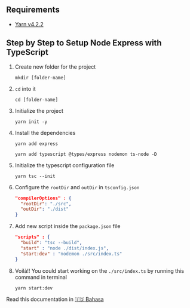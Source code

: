 ## Requirements

- [Yarn v4.2.2](https://yarnpkg.com/)

## Step by Step to Setup Node Express with TypeScript

1. Create new folder for the project

   ```console
   mkdir [folder-name]
   ```

1. `cd` into it

   ```console
   cd [folder-name]
   ```

1. Initialize the project

   ```console
   yarn init -y
   ```

1. Install the dependencies

   ```console
   yarn add express
   ```

   ```console
   yarn add typescript @types/express nodemon ts-node -D
   ```

1. Initialize the typescript configuration file

   ```console
   yarn tsc --init
   ```

1. Configure the `rootDir` and `outDir` in `tsconfig.json`

   ```json
   "compilerOptions" : {
     "rootDir": "./src",
     "outDir": "./dist"
   }
   ```

1. Add new script inside the `package.json` file

   ```json
   "scripts" : {
     "build": "tsc --build",
     "start" : "node ./dist/index.js",
     "start:dev" : "nodemon ./src/index.ts"
   }
   ```

1. Voilà!! You could start working on the `./src/index.ts` by running this command in terminal
   ```console
   yarn start:dev
   ```

Read this documentation in [🇮🇩 Bahasa](./README-IN.md)
